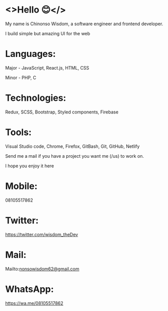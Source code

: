 # <>Hello 😊</>

My name is Chinonso Wisdom, a software engineer and frontend developer.

I build simple but amazing UI for the web

# Languages:
  Major -
  JavaScript, React.js, HTML, CSS

  Minor - 
  PHP, C

# Technologies:
  Redux, SCSS, Bootstrap, Styled components, Firebase

# Tools:
  Visual Studio code, Chrome, Firefox, GitBash, Git, GitHub, Netlify 

Send me a mail if you have a project you want me (/us) to work on.

I hope you enjoy it here


# Mobile:
  08105517862
# Twitter: 
  https://twitter.com/wisdom_theDev

# Mail: 
  Mailto:nonsowisdom62@gmail.com

# WhatsApp:
  https://wa.me/08105517862
